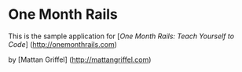 # One Month Rails

This is the sample application for
[*One Month Rails: Teach Yourself to Code*] (http://onemonthrails.com)

by [Mattan Griffel] (http://mattangriffel.com)
